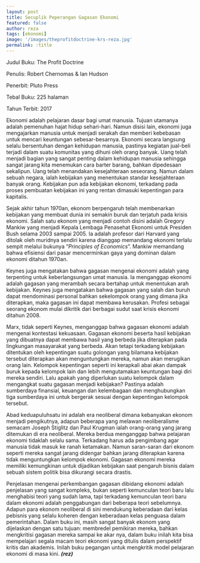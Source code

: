 ```yaml
---
layout: post
title: Secuplik Peperangan Gagasan Ekonomi
featured: false
author: reza
tags: [ekonomi]
image: '/images/theprofitdoctrine-krs-reza.jpg'
permalink: :title
---
```


Judul Buku: The Profit Doctrine

Penulis: Robert Chernomas & Ian Hudson

Penerbit: Pluto Press

Tebal Buku: 225 halaman

Tahun Terbit: 2017

Ekonomi adalah pelajaran dasar bagi umat manusia. Tujuan utamanya adalah pemenuhan hajat hidup sehari-hari. Namun disisi lain, ekonomi juga mengajarkan manusia untuk menjadi serakah dan memberi kebebasan untuk mencari keuntungan sebesar-besarnya. Ekonomi secara langsung selalu bersentuhan dengan kehidupan manusia, pastinya kegiatan jual-beli terjadi dalam suatu komunitas yang dihuni oleh orang banyak. Uang telah menjadi bagian yang sangat penting dalam kehidupan manusia sehingga sangat jarang kita menemukan cara barter barang, bahkan dipedesaan sekalipun. Uang telah menandakan kesejahteraan seseorang. Namun dalam sebuah negara, ialah kebijakan yang menentukan standar kesejahteraan banyak orang. Kebijakan pun ada kebijakan ekonomi, terkadang pada proses pembuatan kebijakan ini yang rentan dimasuki kepentingan para kapitalis.

Sejak akhir tahun 1970an, ekonom berpengaruh telah membenarkan kebijakan yang membuat dunia ini semakin buruk dan terjatuh pada krisis ekonomi. Salah satu ekonom yang menjadi contoh disini adalah Gregory Mankiw yang menjadi Kepala Lembaga Penasehat Ekonomi untuk Presiden Bush selama 2003 sampai 2005. Ia adalah profesor dari Harvard yang ditolak oleh muridnya sendiri karena dianggap memandang ekonomi terlalu sempit melalui bukunya “_Principles of Economics_”. Mankiw memandang bahwa efisiensi dari pasar mencerminkan gaya yang dominan dalam ekonomi ditahun 1970an.

Keynes juga mengatakan bahwa gagasan mengenai ekonomi adalah yang terpenting untuk keberlangsungan umat manusia. Ia menganggap ekonomi adalah gagasan yang merambah secara bertahap untuk menentukan arah kebijakan. Keynes juga mengatakan bahwa gagasan yang salah dan buruh dapat mendominasi personal bahkan sekelompok orang yang dimana jika diterapkan, maka gagasan ini dapat membawa kerusakan. Profesi sebagai seorang ekonom mulai dikritik dari berbagai sudut saat krisis ekonomi ditahun 2008.

Marx, tidak seperti Keynes, menganggap bahwa gagasan ekonomi adalah mengenai kontestasi kekuasaan. Gagasan ekonomi beserta hasil kebijakan yang dibuatnya dapat membawa hasil yang berbeda jika diterapkan pada lingkungan masayarakat yang berbeda. Akan tetapi terkadang kebijakan ditentukan oleh kepentingan suatu golongan yang bilamana kebijakan tersebut diterapkan akan menguntungkan mereka, namun akan merugikan orang lain. Kelompok kepentingan seperti ini kerapkali abai akan dampak buruk kepada kelompok lain dan lebih mengutamakan keuntungan bagi diri mereka sendiri. Lalu apakah yang diperlukan suatu kelompok dalam mengangkat suatu gagasan menjadi kebijakan? Pastinya adalah sumberdaya finansial, keuangan dan kelembagaan dan menghubungkan tiga sumberdaya ini untuk bergerak sesuai dengan kepentingan kelompok tersebut.

Abad keduapuluhsatu ini adalah era neoliberal dimana kebanyakan ekonom menjadi pengikutnya, adapun beberapa yang melawan neoliberalisme semacam Joseph Stiglitz dan Paul Krugman ialah orang-orang yang jarang ditemukan di era neoliberal. Mereka berdua menganggap bahwa pelajaran ekonomi tidaklah selalu sama. Terkadang harus ada pengimbang agar manusia tidak masuk ke ranah ketamakan. Namun saran-saran dari ekonom seperti mereka sangat jarang didengar bahkan jarang diterapkan karena tidak menguntungkan kelompok ekonomi. Gagasan ekonomi mereka memiliki kemungkinan untuk dijadikan kebijakan saat pengaruh bisnis dalam sebuah sistem politik bisa dikurangi secara drastis.

Penjelasan mengenai perkembangan gagasan dibidang ekonomi adalah penjelasan yang sangat kompleks, bukan seperti kemunculan teori baru lalu menghabisi teori yang sudah lama, tapi terkadang kemunculan teori baru dalam ekonomi adalah penggabungan dari beberapa teori sebelumnya. Adapun para ekonom neoliberal di sini mendukung keberadaan dari kelas pebisnis yang selalu koheren dengan keberadaan kelas penguasa dalam pemerintahan. Dalam buku ini, masih sangat banyak ekonom yang dijelaskan dengan satu tujuan: membredel pemikiran mereka, bahkan mengkritisi gagasan mereka sampai ke akar nya, dalam buku inilah kita bisa mempelajari segala macam teori ekonomi yang ditulis dalam perspektif kritis dan akademis. Inilah buku pegangan untuk mengkritik model pelajaran ekonomi di masa kini. **_(rez)_**
